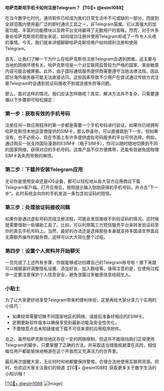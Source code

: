**哈萨克斯坦手机卡如何注册Telegram？【TG💪+ @esim1088】**

在当今数字化时代，通讯软件已经成为我们日常生活中不可或缺的一部分。而提到全球范围内使用最广泛的即时通讯工具之一，非Telegram莫属。它以其强大的加密功能、丰富的功能模块以及跨平台支持赢得了无数用户的青睐。然而，对于许多身处哈萨克斯坦的朋友来说，如何成功注册并使用Telegram却成了一件令人头疼的事情。今天，我们就来详细聊聊哈萨克斯坦用户如何顺利注册和使用Telegram。

首先，让我们了解一下为什么在哈萨克斯坦注册Telegram会遇到困难。这主要与当地的网络环境有关。哈萨克斯坦是一个对互联网监管较为严格的国家，某些敏感内容可能会被屏蔽。此外，由于国际通信服务提供商需要遵守当地法律法规，因此部分海外服务器可能无法直接访问。这些因素导致不少用户在尝试通过传统方式注册Telegram时会遇到验证码接收不到或连接失败等问题。

那么，面对这样的情况，我们应该怎样做呢？其实，解决方法并不复杂，只需要遵循以下步骤即可轻松搞定：

### 第一步：获取有效的手机号码

注册任何一款应用程序的第一步都是需要一个手机号码进行验证。如果你已经拥有哈萨克斯坦本地运营商提供的SIM卡，那么恭喜你，可以直接跳到下一步。但如果没有，也不必担心，现在市面上有许多提供虚拟号码服务的平台可供选择。例如，通过购买一张支持国际漫游的ESIM卡（电子SIM卡），你可以随时随地切换到不同的国家网络，获得对应的手机号码。这类产品不仅方便携带，还能有效避免因物理SIM卡丢失而导致的麻烦。

### 第二步：下载并安装Telegram应用

无论你是使用安卓还是iOS设备，都可以轻松地从各大官方应用商店下载Telegram客户端。打开应用后，按照提示输入刚刚获得的手机号码，并点击“下一步”。此时系统会向你的手机发送一条包含验证码的短信。

### 第三步：处理验证码接收问题

如果你是通过虚拟号码完成注册流程，可能会发现接收不到验证码的情况。这时候就需要借助一些辅助工具了。比如，可以利用第三方短信服务平台来转发验证码至你的真实手机号码上。当然，最好的办法还是选择那些本身就支持多国语言界面且无需额外操作的服务商，这样可以大大简化整个过程。

### 第四步：设置个人资料并开始聊天

一旦完成了上述所有步骤，你就能够成功创建自己的Telegram账号啦！接下来就可以根据喜好调整隐私设置、添加好友、加入群组等。值得注意的是，在使用过程中一定要注意保护个人信息安全，避免泄露过多敏感信息给陌生人。

### 小贴士

为了让大家更好地享受Telegram带来的便利体验，这里再给大家分享几个实用的小技巧：
- 如果经常需要切换不同国家地区的网络，请提前准备好相应的ESIM卡。
- 定期更新软件版本以确保享受到最新功能及安全性优化。
- 不要随意点击未知链接或下载不可信来源的应用程序附件。

总之，虽然哈萨克斯坦地区存在一定的网络限制，但这并不能阻挡我们正常使用Telegram的脚步。只要掌握了正确的方法，并采取适当措施规避潜在风险，相信每位用户都能愉快地畅游在这个开放而又充满活力的世界里。

最后再次提醒大家，无论何时何地都要保持警惕，合理合法地使用互联网资源。同时，也欢迎大家关注我们的频道【TG💪+ @esim1088】获取更多关于数字生活的小知识哦！

[[TG💪+ @esim1088](https://t.me/s/esim1088) ![Image](https://i.postimg.cc/4NQfJmqS/Snipaste-2025-05-13-00-14-12.png)]